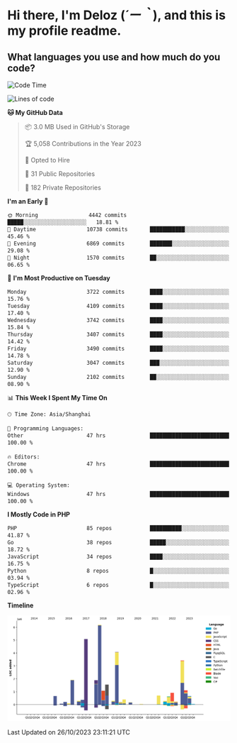 # **Hi there, I'm Deloz (*´ー｀*), and this is my profile readme.**

## **What languages you use and how much do you code?**

<!--START_SECTION:waka-->
![Code Time](http://img.shields.io/badge/Code%20Time-2%2C659%20hrs%206%20mins-blue)

![Lines of code](https://img.shields.io/badge/From%20Hello%20World%20I%27ve%20Written-32.3%20million%20lines%20of%20code-blue)

**🐱 My GitHub Data** 

> 📦 3.0 MB Used in GitHub's Storage 
 > 
> 🏆 5,058 Contributions in the Year 2023
 > 
> 💼 Opted to Hire
 > 
> 📜 31 Public Repositories 
 > 
> 🔑 182 Private Repositories 
 > 
**I'm an Early 🐤** 

```text
🌞 Morning                4442 commits        █████░░░░░░░░░░░░░░░░░░░░   18.81 % 
🌆 Daytime                10738 commits       ███████████░░░░░░░░░░░░░░   45.46 % 
🌃 Evening                6869 commits        ███████░░░░░░░░░░░░░░░░░░   29.08 % 
🌙 Night                  1570 commits        ██░░░░░░░░░░░░░░░░░░░░░░░   06.65 % 
```
📅 **I'm Most Productive on Tuesday** 

```text
Monday                   3722 commits        ████░░░░░░░░░░░░░░░░░░░░░   15.76 % 
Tuesday                  4109 commits        ████░░░░░░░░░░░░░░░░░░░░░   17.40 % 
Wednesday                3742 commits        ████░░░░░░░░░░░░░░░░░░░░░   15.84 % 
Thursday                 3407 commits        ████░░░░░░░░░░░░░░░░░░░░░   14.42 % 
Friday                   3490 commits        ████░░░░░░░░░░░░░░░░░░░░░   14.78 % 
Saturday                 3047 commits        ███░░░░░░░░░░░░░░░░░░░░░░   12.90 % 
Sunday                   2102 commits        ██░░░░░░░░░░░░░░░░░░░░░░░   08.90 % 
```


📊 **This Week I Spent My Time On** 

```text
🕑︎ Time Zone: Asia/Shanghai

💬 Programming Languages: 
Other                    47 hrs              █████████████████████████   100.00 % 

🔥 Editors: 
Chrome                   47 hrs              █████████████████████████   100.00 % 

💻 Operating System: 
Windows                  47 hrs              █████████████████████████   100.00 % 
```

**I Mostly Code in PHP** 

```text
PHP                      85 repos            ██████████░░░░░░░░░░░░░░░   41.87 % 
Go                       38 repos            █████░░░░░░░░░░░░░░░░░░░░   18.72 % 
JavaScript               34 repos            ████░░░░░░░░░░░░░░░░░░░░░   16.75 % 
Python                   8 repos             █░░░░░░░░░░░░░░░░░░░░░░░░   03.94 % 
TypeScript               6 repos             █░░░░░░░░░░░░░░░░░░░░░░░░   02.96 % 
```



**Timeline**

![Lines of Code chart](https://raw.githubusercontent.com/deloz/deloz/main/assets/bar_graph.png)


 Last Updated on 26/10/2023 23:11:21 UTC
<!--END_SECTION:waka-->
